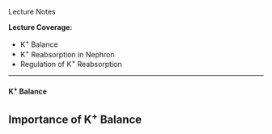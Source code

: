 Lecture Notes

**Lecture Coverage:**
- K<sup>+</sup> Balance
- K<sup>+</sup> Reabsorption in Nephron
- Regulation of K<sup>+</sup> Reabsorption

---
#### **K<sup>+</sup> Balance**
**Importance of K<sup>+</sup> Balance**
- 